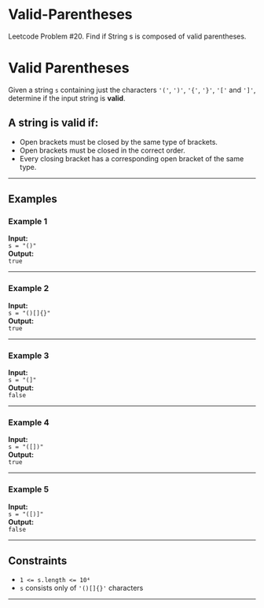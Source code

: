 # Valid-Parentheses
Leetcode Problem #20. Find if String s is composed of valid parentheses.

# Valid Parentheses

Given a string `s` containing just the characters `'('`, `')'`, `'{'`, `'}'`, `'['` and `']'`, determine if the input string is **valid**.

## A string is valid if:

- Open brackets must be closed by the same type of brackets.
- Open brackets must be closed in the correct order.
- Every closing bracket has a corresponding open bracket of the same type.

---

## Examples

### Example 1
**Input:**  
`s = "()"`  
**Output:**  
`true`

---

### Example 2  
**Input:**  
`s = "()[]{}"`  
**Output:**  
`true`

---

### Example 3  
**Input:**  
`s = "(]"`  
**Output:**  
`false`

---

### Example 4  
**Input:**  
`s = "([])"`  
**Output:**  
`true`

---

### Example 5  
**Input:**  
`s = "([)]"`  
**Output:**  
`false`

---

## Constraints

- `1 <= s.length <= 10⁴`
- `s` consists only of `'()[]{}'` characters

---

